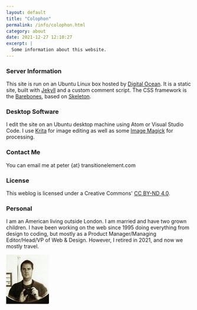 ```yaml
---
layout: default
title: "Colophon"
permalink: /info/colophon.html
category: about
date: 2021-12-27 12:10:27
excerpt: |
  Some information about this website.
---
```


### Server Information

This site is run on an Ubuntu Linux box hosted by [Digital Ocean](https://www.digitalocean.com/). It is a static site, built with [Jekyll](https://jekyllrb.com/) and a custom comment script. The CSS framework is the [Barebones](https://acahir.github.io/Barebones/), based on [Skeleton](http://getskeleton.com/).

### Desktop Software

I edit the site on an Ubuntu desktop machine using Atom or Visual Studio Code. I use [Krita](https://krita.org/en/) for image editing as well as some [Image Magick](https://imagemagick.org/index.php) for processing.

### Contact Me

You can email me at peter {at} transitionelement.com

### License

This weblog is licensed under a Creative Commons' [CC BY-ND 4.0](https://creativecommons.org/licenses/by-nd/4.0/).

### Personal

I am an American living outside London. I am married and have two grown children. I have been working on the web since 1995 doing everything from design to coding, but mostly as a Product Manager/Managing Editor/Head/VP of Web & Design. However, I retired in 2021, and now we mostly travel.

<a href="/assets/images/bw_self.jpg"><img src="/assets/images/peter_mirror-thumb.jpg" width="116" height="134" border="0" alt="Peter around 2004" /></a>

